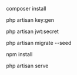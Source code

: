 composer install 

php artisan key:gen

php artisan jwt:secret

php artisan migrate --seed

npm install

php artisan serve